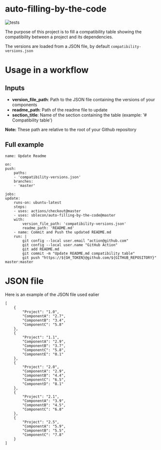 # auto-filling-by-the-code
![tests](https://github.com/sblecon/auto-filling-by-the-code/workflows/tests/badge.svg)

The purpose of this project is to fill a compatibility table showing the compatibility between a project and its dependencies.

The versions are loaded from a JSON file, by default ``compatibility-versions.json``

# Usage in a workflow

## Inputs

- **version_file_path**: Path to the JSON file containing the versions of your components
- **readme_path**: Path of the readme file to update
- **section_title**: Name of the section containing the table (example: '# Compatibility table')

**Note:** These path are relative to the root of your Github repository 

## Full example

    name: Update Readme

    on: 
    push:
        paths:
        - 'compatibility-versions.json'
        branches:
        - 'master'

    jobs:
    update:
        runs-on: ubuntu-latest
        steps:
        - uses: actions/checkout@master
        - uses: sblecon/auto-filling-by-the-code@master
        with:
            version_file_path: 'compatibility-versions.json'
            readme_path: 'README.md'
        - name: Commit and Push the updated README.md
        run: |
            git config --local user.email "action@github.com"
            git config --local user.name "GitHub Action"
            git add README.md
            git commit -m "Update README.md compatibility table"
            git push "https://${GH_TOKEN}@github.com/${GITHUB_REPOSITORY}" master:master


# JSON file

Here is an example of the JSON file used ealier

    [
        {
            "Project": "1.0",
            "ComponentA": "2.7",
            "ComponentB": "3.4",
            "ComponentC": "5.8"  
        },
        {
            "Project": "1.1",
            "ComponentA": "2.9",
            "ComponentB": "3.7",
            "ComponentC": "5.8",
            "ComponentE": "0.1" 
        },
        {
            "Project": "2.0",
            "ComponentA": "2.9",
            "ComponentB": "4.4",
            "ComponentC": "6.5",
            "ComponentD": "8.1"
        },
        {
            "Project": "2.1",
            "ComponentA": "3.9",
            "ComponentB": "4.5",
            "ComponentC": "6.8"  
        },
        {
            "Project": "2.5",
            "ComponentA": "5.9",
            "ComponentB": "5.5",
            "ComponentC": "7.8"  
        }
    ]
